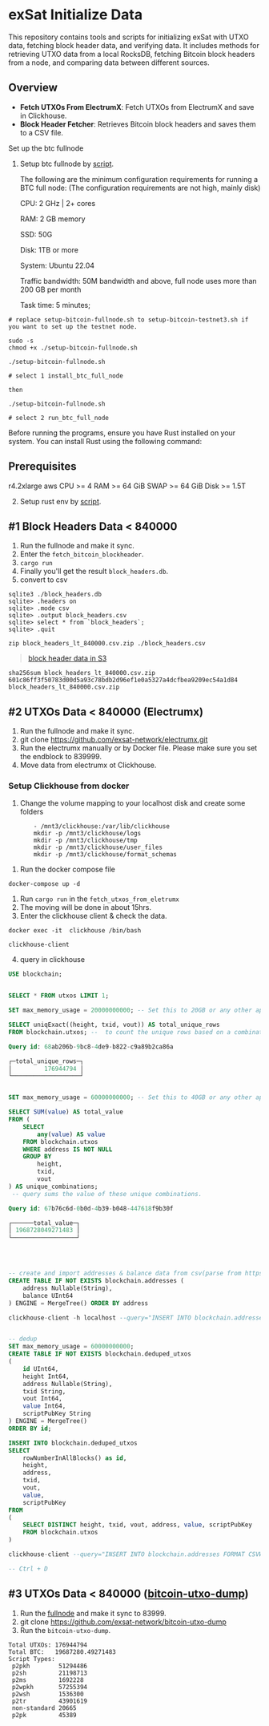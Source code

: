 # exSat Initialize Data

This repository contains tools and scripts for initializing exSat with UTXO data, fetching block header data, and verifying data. It includes methods for retrieving UTXO data from a local RocksDB, fetching Bitcoin block headers from a node, and comparing data between different sources.

## Overview

- **Fetch UTXOs From ElectrumX**: Fetch UTXOs from ElectrumX and save in Clickhouse.
- **Block Header Fetcher**: Retrieves Bitcoin block headers and saves them to a CSV file.



Set up the btc fullnode

1. Setup btc fullnode by [script](./setup-bitcoin-fullnode.sh).

    The following are the minimum configuration requirements for running a BTC full node: (The configuration requirements are not high, mainly disk)

    CPU: 2 GHz | 2+ cores

    RAM: 2 GB memory

    SSD: 50G

    Disk: 1TB or more

    System: Ubuntu 22.04

    Traffic bandwidth: 50M bandwidth and above, full node uses more than 200 GB per month

    Task time: 5 minutes;


```
# replace setup-bitcoin-fullnode.sh to setup-bitcoin-testnet3.sh if you want to set up the testnet node.

sudo -s
chmod +x ./setup-bitcoin-fullnode.sh

./setup-bitcoin-fullnode.sh

# select 1 install_btc_full_node

then 

./setup-bitcoin-fullnode.sh

# select 2 run_btc_full_node

```

Before running the programs, ensure you have Rust installed on your system. You can install Rust using the following command:

## Prerequisites
r4.2xlarge aws
CPU >= 4
RAM >= 64 GiB
SWAP >= 64 GiB
Disk >= 1.5T

2. Setup rust env by [script](./setup-rust.sh).

## #1 Block Headers Data < 840000

1. Run the fullnode and make it sync.
2. Enter the `fetch_bitcoin_blockheader`.
3. `cargo run`
4. Finally you'll get the result `block_headers.db`.
5. convert to csv 

```
sqlite3 ./block_headers.db
sqlite> .headers on
sqlite> .mode csv
sqlite> .output block_headers.csv
sqlite> select * from `block_headers`;
sqlite> .quit

zip block_headers_lt_840000.csv.zip ./block_headers.csv
```

> [block header data in S3](https://s3.amazonaws.com/exsat.initialize.data/block_headers_lt_840000.csv.zip)

```shell
sha256sum block_headers_lt_840000.csv.zip
601c86ff3f50783d00d5a93c78bdb2d96ef1e0a5327a4dcfbea9209ec54a1d84  block_headers_lt_840000.csv.zip
```

## #2 UTXOs Data < 840000 (Electrumx)

1. Run the fullnode and make it sync.
2. git clone https://github.com/exsat-network/electrumx.git
3. Run the electrumx manually or by Docker file. Please make sure you set the endblock to 839999.
4. Move data from electrumx ot Clickhouse.

### Setup Clickhouse from docker

1. Change the volume mapping to your localhost disk and create some folders
```shell
       - /mnt3/clickhouse:/var/lib/clickhouse
       mkdir -p /mnt3/clickhouse/logs
       mkdir -p /mnt3/clickhouse/tmp
       mkdir -p /mnt3/clickhouse/user_files
       mkdir -p /mnt3/clickhouse/format_schemas
```
1. Run the docker compose file
```shell
docker-compose up -d
```

1. Run `cargo run` in the `fetch_utxos_from_eletrumx`
2. The moving will be done in about 15hrs.
3. Enter the clickhouse client & check the data.
```shell
docker exec -it  clickhouse /bin/bash

clickhouse-client
```

4. query in clickhouse
```sql
USE blockchain;


SELECT * FROM utxos LIMIT 1;

SET max_memory_usage = 20000000000; -- Set this to 20GB or any other appropriate value

SELECT uniqExact((height, txid, vout)) AS total_unique_rows
FROM blockchain.utxos; --  to count the unique rows based on a combination of height, txid, and vout. 

Query id: 68ab206b-9bc8-4de9-b822-c9a89b2ca86a

┌─total_unique_rows─┐
│         176944794 │
└───────────────────┘


SET max_memory_usage = 60000000000; -- Set this to 40GB or any other appropriate value

SELECT SUM(value) AS total_value
FROM (
    SELECT
        any(value) AS value
    FROM blockchain.utxos
    WHERE address IS NOT NULL
    GROUP BY
        height,
        txid,
        vout
) AS unique_combinations;
 -- query sums the value of these unique combinations.

Query id: 67b76c6d-0b0d-4b39-b048-447618f9b30f

┌──────total_value─┐
│ 1968728049271483 │
└──────────────────┘




-- create and import addresses & balance data from csv(parse from https://github.com/gcarq/rusty-blockparser)
CREATE TABLE IF NOT EXISTS blockchain.addresses (
    address Nullable(String),
    balance UInt64
) ENGINE = MergeTree() ORDER BY address

clickhouse-client -h localhost --query="INSERT INTO blockchain.addresses FORMAT CSVWithNames" --format_csv_delimiter=";" < /var/lib/clickhouse/balances-0-839999.csv


-- dedup
SET max_memory_usage = 60000000000;
CREATE TABLE IF NOT EXISTS blockchain.deduped_utxos
(
    id UInt64,
    height Int64,
    address Nullable(String),
    txid String,
    vout Int64,
    value Int64,
    scriptPubKey String
) ENGINE = MergeTree()
ORDER BY id;

INSERT INTO blockchain.deduped_utxos
SELECT 
    rowNumberInAllBlocks() as id, 
    height, 
    address, 
    txid, 
    vout, 
    value, 
    scriptPubKey
FROM 
(
    SELECT DISTINCT height, txid, vout, address, value, scriptPubKey
    FROM blockchain.utxos
)

clickhouse-client --query="INSERT INTO blockchain.addresses FORMAT CSVWithNames" --format_csv_delimiter=";" < ./balances-0-839999.csv

-- Ctrl + D

```

## #3 UTXOs Data < 840000 ([bitcoin-utxo-dump](https://github.com/exsat-network/bitcoin-utxo-dump))
1. Run the [fullnode](https://github.com/exsat-network/bitcoin) and make it sync to 83999.
2. git clone https://github.com/exsat-network/bitcoin-utxo-dump
3. Run the `bitcoin-utxo-dump`.

```
Total UTXOs: 176944794
Total BTC:   19687280.49271483
Script Types:
 p2pkh        51294486
 p2sh         21198713
 p2ms         1692228
 p2wpkh       57255394
 p2wsh        1536300
 p2tr         43901619
 non-standard 20665
 p2pk         45389
```
